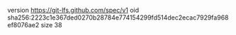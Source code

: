 version https://git-lfs.github.com/spec/v1
oid sha256:2223c1e367ded0270b28784e774154299fd514dec2ecac7929fa968ef8076ae2
size 38
